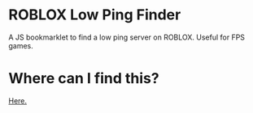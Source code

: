 # ROBLOX Low Ping Finder
A JS bookmarklet to find a low ping server on ROBLOX. Useful for FPS games.

# Where can I find this?
[Here.](https://rbx-low-ping-finder.dino.icu)